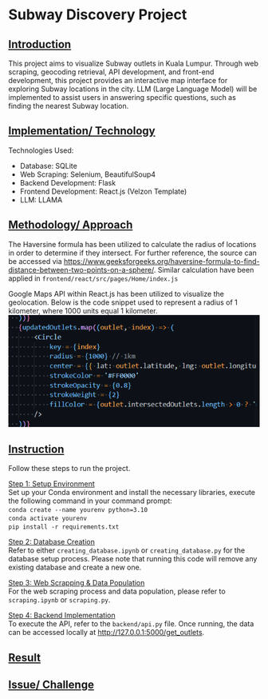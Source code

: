 # Subway Discovery Project

## <ins>Introduction</ins>
This project aims to visualize Subway outlets in Kuala Lumpur. Through web scraping, geocoding retrieval, API development, and front-end development, this project provides an interactive map interface for exploring Subway locations in the city. LLM (Large Language Model) will be implemented to assist users in answering specific questions, such as finding the nearest Subway location.

## <ins>Implementation/ Technology</ins>
Technologies Used:

- Database: SQLite
- Web Scraping: Selenium, BeautifulSoup4
- Backend Development: Flask
- Frontend Development: React.js (Velzon Template)
- LLM: LLAMA

## <ins>Methodology/ Approach</ins>
The Haversine formula has been utilized to calculate the radius of locations in order to determine if they intersect. For further reference, the source can be accessed via https://www.geeksforgeeks.org/haversine-formula-to-find-distance-between-two-points-on-a-sphere/. Similar calculation have been applied in `frontend/react/src/pages/Home/index.js`

Google Maps API within React.js has been utilized to visualize the geolocation. Below is the code snippet used to represent a radius of 1 kilometer, where 1000 units equal 1 kilometer.
<br>
![alt text](images/radius.PNG)

## <ins>Instruction</ins>
Follow these steps to run the project.

<ins>Step 1: Setup Environment</ins>
<br>
Set up your Conda environment and install the necessary libraries, execute the following command in your command prompt:
<br>
`conda create --name yourenv python=3.10`
<br>
`conda activate yourenv`
<br>
`pip install -r requirements.txt`

<ins>Step 2: Database Creation</ins>
<br>
Refer to either `creating_database.ipynb` or `creating_database.py` for the database setup process. Please note that running this code will remove any existing database and create a new one.

<ins>Step 3: Web Scrapping & Data Population</ins>
<br>
For the web scraping process and data population, please refer to `scraping.ipynb` or `scraping.py`.

<ins>Step 4: Backend Implementation</ins>
<br>
To execute the API, refer to the `backend/api.py` file. Once running, the data can be accessed locally at http://127.0.0.1:5000/get_outlets.

## <ins>Result</ins>

## <ins>Issue/ Challenge</ins>